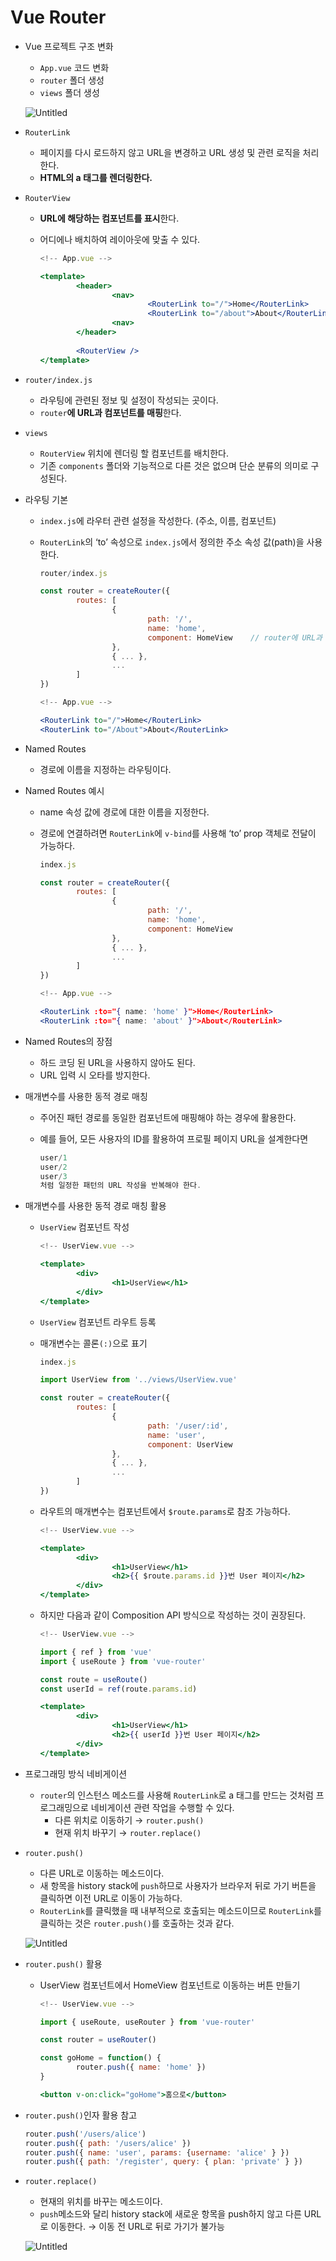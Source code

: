 # Vue Router

- Vue 프로젝트 구조 변화
    - `App.vue` 코드 변화
    - `router` 폴더 생성
    - `views` 폴더 생성
    
    ![Untitled](Vue%20Router%20143594338223467796516e4ee33eaac5/Untitled.png)
    
- `RouterLink`
    - 페이지를 다시 로드하지 않고 URL을 변경하고 URL 생성 및 관련 로직을 처리한다.
    - **HTML의 a 태그를 렌더링한다.**
- `RouterView`
    - **URL에 해당하는 컴포넌트를 표시**한다.
    - 어디에나 배치하여 레이아웃에 맞출 수 있다.
        
        ```jsx
        <!-- App.vue -->
        
        <template>
        		<header>
        				<nav>
        						<RouterLink to="/">Home</RouterLink>
        						<RouterLink to="/about">About</RouterLink>
        				<nav>
        		</header>
        		
        		<RouterView />
        </template>
        ```
        

- `router/index.js`
    - 라우팅에 관련된 정보 및 설정이 작성되는 곳이다.
    - `router`**에 URL과 컴포넌트를 매핑**한다.
- `views`
    - `RouterView` 위치에 렌더링 할 컴포넌트를 배치한다.
    - 기존 `components` 폴더와 기능적으로 다른 것은 없으며 단순 분류의 의미로 구성된다.
- 라우팅 기본
    - `index.js`에 라우터 관련 설정을 작성한다. (주소, 이름, 컴포넌트)
    - `RouterLink`의 ‘to’ 속성으로 `index.js`에서 정의한 주소 속성 값(path)을 사용한다.
        
        ```jsx
        router/index.js
        
        const router = createRouter({
        		routes: [
        				{
        						path: '/',
        						name: 'home',
        						component: HomeView    // router에 URL과 컴포넌트를 매핑
        				},
        				{ ... }, 
        				...
        		]
        })
        ```
        
        ```jsx
        <!-- App.vue -->
        
        <RouterLink to="/">Home</RouterLink>
        <RouterLink to="/About">About</RouterLink>
        ```
        

- Named Routes
    - 경로에 이름을 지정하는 라우팅이다.
- Named Routes 예시
    - name 속성 값에 경로에 대한 이름을 지정한다.
    - 경로에 연결하려면 `RouterLink`에 `v-bind`를 사용해 ‘to’ prop 객체로 전달이 가능하다.
        
        ```jsx
        index.js
        
        const router = createRouter({
        		routes: [
        				{
        						path: '/',
        						name: 'home',
        						component: HomeView
        				},
        				{ ... },
        				...
        		]
        })
        ```
        
        ```jsx
        <!-- App.vue -->
        
        <RouterLink :to="{ name: 'home' }">Home</RouterLink>
        <RouterLink :to="{ name: 'about' }">About</RouterLink>
        ```
        
- Named Routes의 장점
    - 하드 코딩 된 URL을 사용하지 않아도 된다.
    - URL 입력 시 오타를 방지한다.

- 매개변수를 사용한 동적 경로 매칭
    - 주어진 패턴 경로를 동일한 컴포넌트에 매핑해야 하는 경우에 활용한다.
    - 예를 들어, 모든 사용자의 ID를 활용하여 프로필 페이지 URL을 설계한다면
        
        ```jsx
        user/1
        user/2
        user/3
        처럼 일정한 패턴의 URL 작성을 반복해야 한다.
        ```
        
- 매개변수를 사용한 동적 경로 매칭 활용
    - `UserView` 컴포넌트 작성
        
        ```jsx
        <!-- UserView.vue -->
        
        <template>
        		<div>
        				<h1>UserView</h1>
        		</div>
        </template>
        ```
        
    - `UserView` 컴포넌트 라우트 등록
    - 매개변수는 콜론`(:)`으로 표기
        
        ```jsx
        index.js
        
        import UserView from '../views/UserView.vue'
        
        const router = createRouter({
        		routes: [
        				{
        						path: '/user/:id',
        						name: 'user',
        						component: UserView
        				},
        				{ ... },
        				...
        		]
        })
        ```
        
    
    - 라우트의 매개변수는 컴포넌트에서 `$route.params`로 참조 가능하다.
        
        ```jsx
        <!-- UserView.vue -->
        
        <template>
        		<div>
        				<h1>UserView</h1>
        				<h2>{{ $route.params.id }}번 User 페이지</h2>
        		</div>
        </template>
        ```
        
    
    - 하지만 다음과 같이 Composition API 방식으로 작성하는 것이 권장된다.
        
        ```jsx
        <!-- UserView.vue -->
        
        import { ref } from 'vue'
        import { useRoute } from 'vue-router'
        
        const route = useRoute()
        const userId = ref(route.params.id)
        
        <template>
        		<div>
        				<h1>UserView</h1>
        				<h2>{{ userId }}번 User 페이지</h2>
        		</div>
        </template>
        ```
        
- 프로그래밍 방식 네비게이션
    - `router`의 인스턴스 메소드를 사용해 `RouterLink`로 a 태그를 만드는 것처럼 프로그래밍으로 네비게이션 관련 작업을 수행할 수 있다.
        - 다른 위치로 이동하기 → `router.push()`
        - 현재 위치 바꾸기 → `router.replace()`
- `router.push()`
    - 다른 URL로 이동하는 메소드이다.
    - 새 항목을 history stack에 `push`하므로 사용자가 브라우저 뒤로 가기 버튼을 클릭하면 이전 URL로 이동이 가능하다.
    - `RouterLink`를 클릭했을 때 내부적으로 호출되는 메소드이므로 `RouterLink`를 클릭하는 것은 `router.push()`를 호출하는 것과 같다.
    
    ![Untitled](Vue%20Router%20143594338223467796516e4ee33eaac5/Untitled%201.png)
    
- `router.push()` 활용
    - UserView 컴포넌트에서 HomeView 컴포넌트로 이동하는 버튼 만들기
        
        ```jsx
        <!-- UserView.vue -->
        
        import { useRoute, useRouter } from 'vue-router'
        
        const router = useRouter()
        
        const goHome = function() {
        		router.push({ name: 'home' })
        }
        
        <button v-on:click="goHome">홈으로</button>
        ```
        
- `router.push()`인자 활용 참고
    
    ```jsx
    router.push('/users/alice')
    router.push({ path: '/users/alice' })
    router.push({ name: 'user', params: {username: 'alice' } })
    router.push({ path: '/register', query: { plan: 'private' } })
    ```
    
- `router.replace()`
    - 현재의 위치를 바꾸는 메소드이다.
    - `push`메소드와 달리 history stack에 새로운 항목을 push하지 않고 다른 URL로 이동한다. → 이동 전 URL로 뒤로 가기가 불가능
    
    ![Untitled](Vue%20Router%20143594338223467796516e4ee33eaac5/Untitled%202.png)